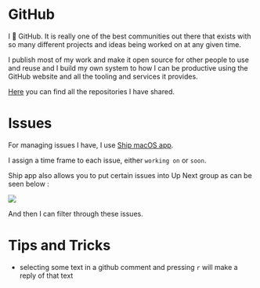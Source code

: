 # GitHub

I 💚 GitHub. It is really one of the best communities out there that exists with so many different projects and ideas being worked on at any given time.

I publish most of my work and make it open source for other people to use and reuse and I build my own system to how I can be productive using the GitHub website and all the tooling and services it provides.

[Here](https://my.mindnode.com/ZKGETDkUaQUsL3q8q9z788CxG84oEHgDiT79GuzX#-143.5,-902.6,0) you can find all the repositories I have shared. 

# Issues

For managing issues I have, I use [Ship macOS app](https://www.realartists.com).

I assign a time frame to each issue, either `working on` or `soon`. 

Ship app also allows you to put certain issues into Up Next group as can be seen below : 

![](https://i.imgur.com/DgMzQa1.png)

And then I can filter through these issues.

# Tips and Tricks

- selecting some text in a github comment and pressing `r` will make a reply of that text
